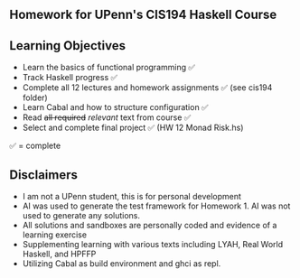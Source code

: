 ## Homework for UPenn's CIS194 Haskell Course

## Learning Objectives
- Learn the basics of functional programming ✅
- Track Haskell progress ✅
- Complete all 12 lectures and homework assignments ✅ (see cis194 folder)
- Learn Cabal and how to structure configuration ✅
- Read ~~all required~~ *relevant* text from course ✅
- Select and complete final project ✅ (HW 12 Monad Risk.hs)

✅ = complete

## Disclaimers
- I am not a UPenn student, this is for personal development
- AI was used to generate the test framework for Homework 1. AI was not used to generate any solutions.
- All solutions and sandboxes are personally coded and evidence of a learning exercise
- Supplementing learning with various texts including LYAH, Real World Haskell, and HPFFP
- Utilizing Cabal as build environment and ghci as repl. 

